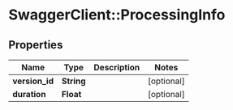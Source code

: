 # SwaggerClient::ProcessingInfo

## Properties
Name | Type | Description | Notes
------------ | ------------- | ------------- | -------------
**version_id** | **String** |  | [optional] 
**duration** | **Float** |  | [optional] 


